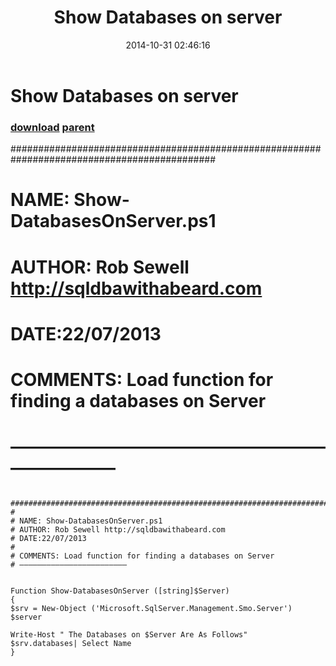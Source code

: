 ﻿---
pid:            5556
parent:         4454
children:       
poster:         Trevor Koch
title:          Show Databases on server
date:           2014-10-31 02:46:16
description:     #############################################################################################
#
# NAME: Show-DatabasesOnServer.ps1
# AUTHOR: Rob Sewell http://sqldbawithabeard.com
# DATE:22/07/2013
#
# COMMENTS: Load function for finding a databases on Server
# ————————————————————————

format:         posh
---

# Show Databases on server

### [download](5556.ps1) [parent](4454.md) 

 #############################################################################################
#
# NAME: Show-DatabasesOnServer.ps1
# AUTHOR: Rob Sewell http://sqldbawithabeard.com
# DATE:22/07/2013
#
# COMMENTS: Load function for finding a databases on Server
# ————————————————————————


```posh
 #############################################################################################
#
# NAME: Show-DatabasesOnServer.ps1
# AUTHOR: Rob Sewell http://sqldbawithabeard.com
# DATE:22/07/2013
#
# COMMENTS: Load function for finding a databases on Server
# ————————————————————————


Function Show-DatabasesOnServer ([string]$Server)
{
$srv = New-Object ('Microsoft.SqlServer.Management.Smo.Server') $server

Write-Host " The Databases on $Server Are As Follows"
$srv.databases| Select Name
}
```
